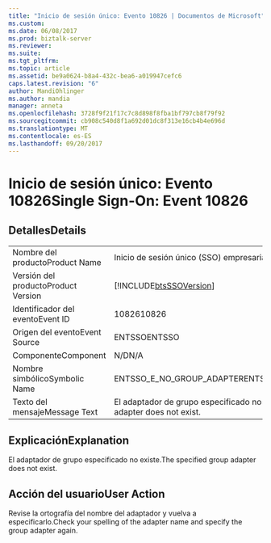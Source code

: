 ```yaml
---
title: "Inicio de sesión único: Evento 10826 | Documentos de Microsoft"
ms.custom: 
ms.date: 06/08/2017
ms.prod: biztalk-server
ms.reviewer: 
ms.suite: 
ms.tgt_pltfrm: 
ms.topic: article
ms.assetid: be9a0624-b8a4-432c-bea6-a019947cefc6
caps.latest.revision: "6"
author: MandiOhlinger
ms.author: mandia
manager: anneta
ms.openlocfilehash: 3728f9f21f17c7c8d898f8fba1bf797cb8f79f92
ms.sourcegitcommit: cb908c540d8f1a692d01dc8f313e16cb4b4e696d
ms.translationtype: MT
ms.contentlocale: es-ES
ms.lasthandoff: 09/20/2017
---
```

# <a name="single-sign-on-event-10826"></a><span data-ttu-id="7dbc4-102">Inicio de sesión único: Evento 10826</span><span class="sxs-lookup"><span data-stu-id="7dbc4-102">Single Sign-On: Event 10826</span></span>
## <a name="details"></a><span data-ttu-id="7dbc4-103">Detalles</span><span class="sxs-lookup"><span data-stu-id="7dbc4-103">Details</span></span>  
  
|||  
|-|-|  
|<span data-ttu-id="7dbc4-104">Nombre del producto</span><span class="sxs-lookup"><span data-stu-id="7dbc4-104">Product Name</span></span>|<span data-ttu-id="7dbc4-105">Inicio de sesión único (SSO) empresarial</span><span class="sxs-lookup"><span data-stu-id="7dbc4-105">Enterprise Single Sign-On</span></span>|  
|<span data-ttu-id="7dbc4-106">Versión del producto</span><span class="sxs-lookup"><span data-stu-id="7dbc4-106">Product Version</span></span>|[!INCLUDE[btsSSOVersion](../includes/btsssoversion-md.md)]|  
|<span data-ttu-id="7dbc4-107">Identificador del evento</span><span class="sxs-lookup"><span data-stu-id="7dbc4-107">Event ID</span></span>|<span data-ttu-id="7dbc4-108">10826</span><span class="sxs-lookup"><span data-stu-id="7dbc4-108">10826</span></span>|  
|<span data-ttu-id="7dbc4-109">Origen del evento</span><span class="sxs-lookup"><span data-stu-id="7dbc4-109">Event Source</span></span>|<span data-ttu-id="7dbc4-110">ENTSSO</span><span class="sxs-lookup"><span data-stu-id="7dbc4-110">ENTSSO</span></span>|  
|<span data-ttu-id="7dbc4-111">Componente</span><span class="sxs-lookup"><span data-stu-id="7dbc4-111">Component</span></span>|<span data-ttu-id="7dbc4-112">N/D</span><span class="sxs-lookup"><span data-stu-id="7dbc4-112">N/A</span></span>|  
|<span data-ttu-id="7dbc4-113">Nombre simbólico</span><span class="sxs-lookup"><span data-stu-id="7dbc4-113">Symbolic Name</span></span>|<span data-ttu-id="7dbc4-114">ENTSSO_E_NO_GROUP_ADAPTER</span><span class="sxs-lookup"><span data-stu-id="7dbc4-114">ENTSSO_E_NO_GROUP_ADAPTER</span></span>|  
|<span data-ttu-id="7dbc4-115">Texto del mensaje</span><span class="sxs-lookup"><span data-stu-id="7dbc4-115">Message Text</span></span>|<span data-ttu-id="7dbc4-116">El adaptador de grupo especificado no existe.</span><span class="sxs-lookup"><span data-stu-id="7dbc4-116">The specified group adapter does not exist.</span></span>|  
  
## <a name="explanation"></a><span data-ttu-id="7dbc4-117">Explicación</span><span class="sxs-lookup"><span data-stu-id="7dbc4-117">Explanation</span></span>  
 <span data-ttu-id="7dbc4-118">El adaptador de grupo especificado no existe.</span><span class="sxs-lookup"><span data-stu-id="7dbc4-118">The specified group adapter does not exist.</span></span>  
  
## <a name="user-action"></a><span data-ttu-id="7dbc4-119">Acción del usuario</span><span class="sxs-lookup"><span data-stu-id="7dbc4-119">User Action</span></span>  
 <span data-ttu-id="7dbc4-120">Revise la ortografía del nombre del adaptador y vuelva a especificarlo.</span><span class="sxs-lookup"><span data-stu-id="7dbc4-120">Check your spelling of the adapter name and specify the group adapter again.</span></span>